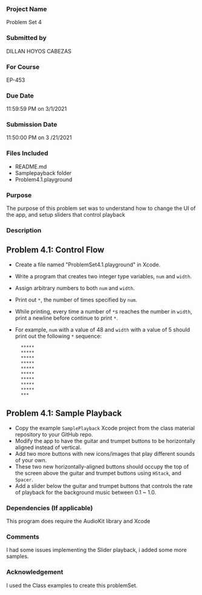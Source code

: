 ### Project Name
Problem Set 4

### Submitted by
DILLAN HOYOS CABEZAS

### For Course
EP-453

### Due Date
11:59:59 PM on 3/1/2021

### Submission Date
11:50:00 PM on 3 /21/2021

### Files Included
- README.md 
- Samplepayback folder
- Problem4.1.playground


### Purpose
The purpose of this problem set was to understand how to change the UI of the app, and setup sliders that control playback

### Description

## Problem 4.1: Control Flow
- Create a file named "ProblemSet4.1.playground" in Xcode.
- Write a program that creates two integer type variables, `num` and `width`.
- Assign arbitrary numbers to both `num` and `width`.
- Print out `*`, the number of times specified by `num`.
- While printing, every time a number of `*`s reaches the number in `width`, print a newline before continue to print `*`.
- For example, `num` with a value of 48 and `width` with a value of 5 should print out the following `*` sequence:

        *****
        *****
        *****
        *****
        *****
        *****
        *****
        *****
        *****
        ***

## Problem 4.1: Sample Playback
- Copy the example `SamplePlayback` Xcode project from the class material repository to your GitHub repo.
- Modify the app to have the guitar and trumpet buttons to be horizontally aligned instead of vertical.
- Add two more buttons with new icons/images that play different sounds of your own.
- These two new horizontally-aligned buttons should occupy the top of the screen above the guitar and trumpet buttons using `HStack`, and `Spacer`.
- Add a slider below the guitar and trumpet buttons that controls the rate of playback for the background music between 0.1 ~ 1.0.


### Dependencies (If applicable)
This program does require the AudioKit library and Xcode
	

### Comments
I had some issues implementing the Slider playback, i added some more samples. 

### Acknowledgement
I used the Class examples to create this problemSet.
